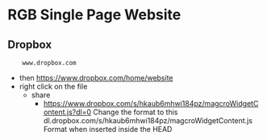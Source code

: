 # RGB Single Page Website

## Dropbox 
        www.dropbox.com
   * then
        https://www.dropbox.com/home/website
   * right click on the file
       - share
           + https://www.dropbox.com/s/hkaub6mhwi184pz/magcroWidgetContent.js?dl=0
    Change the format to this
        dl.dropbox.com/s/hkaub6mhwi184pz/magcroWidgetContent.js
    Format when inserted inside the HEAD
        <script src='https://dl.dropbox.com/s/hkaub6mhwi184pz/magcroWidgetContent.js
' type='text/javascript'/>

## Setting up a blank page in Blogger

    http://subinsb.com/make-a-blank-blogger-template

## Blogger template source

    http://www.mybloggerthemes.com/2014/10/magcro-parallax.html
